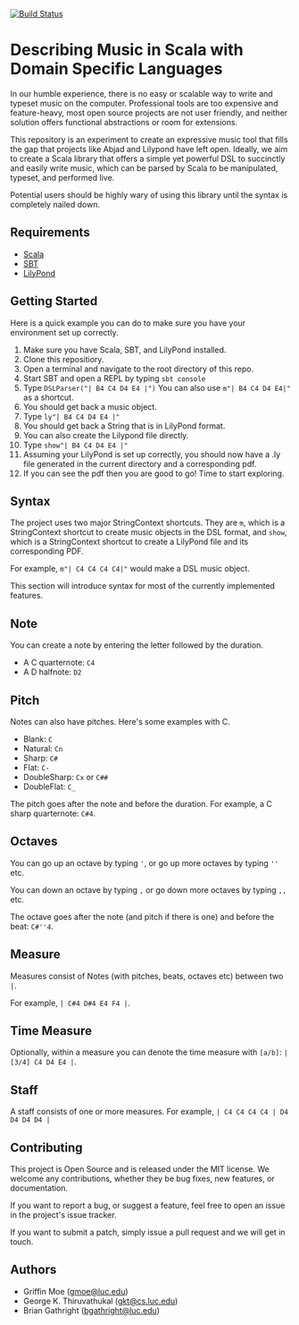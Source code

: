 [![Build Status](https://travis-ci.org/RadicalCadence/scala-music-dsl.svg)](https://travis-ci.org/RadicalCadence/scala-music-dsl)

Describing Music in Scala with Domain Specific Languages
========================================================

In our humble experience, there is no easy or scalable way to write and typeset
music on the computer. Professional tools are too expensive and feature-heavy, most
open source projects are not user friendly, and neither solution offers
functional abstractions or room for extensions.

This repository is an experiment to create an expressive music tool that fills
the gap that projects like Abjad and Lilypond have left open. Ideally, we aim
to create a Scala library that offers a simple yet powerful DSL to succinctly and
easily write music, which can be parsed by Scala to be manipulated, typeset, and
performed live. 

Potential users should be highly wary of using this library until the syntax
is completely nailed down. 

Requirements
------------

* [Scala](http://www.scala-lang.org/)
* [SBT](http://www.scala-sbt.org/)
* [LilyPond](http://www.lilypond.org/index.html)

Getting Started
---------------

Here is a quick example you can do to make sure you have your environment 
set up correctly.

1. Make sure you have Scala, SBT, and LilyPond installed. 
2. Clone this repositiory.
3. Open a terminal and navigate to the root directory of this repo. 
4. Start SBT and open a REPL by typing `sbt console`
5. Type `DSLParser("| B4 C4 D4 E4 |")` You can also use `m"| B4 C4 D4 E4|"` as a shortcut.
6. You should get back a music object.
7. Type `ly"| B4 C4 D4 E4 |"`
8. You should get back a String that is in LilyPond format. 
9. You can also create the Lilypond file directly.
10. Type `show"| B4 C4 D4 E4 |"`
11. Assuming your LilyPond is set up correctly, you should now have a .ly file 
generated in the current directory and a corresponding pdf. 
12. If you can see the pdf then you are good to go! Time to start exploring.

Syntax
------

The project uses two major StringContext shortcuts.
They are `m`, which is a StringContext shortcut to create music objects in the DSL format, and `show`, 
which is a StringContext shortcut to create a LilyPond file and its corresponding PDF. 

For example, `m"| C4 C4 C4 C4|"` would make a DSL music object. 

This section will introduce syntax for most of the 
currently implemented features.

Note
----

You can create a note by entering the letter followed by the duration. 

* A C quarternote: `C4`
* A D halfnote:    `D2`

Pitch
-----

Notes can also have pitches. Here's some examples with C.

* Blank: `C`
* Natural: `Cn`
* Sharp: `C#`
* Flat: `C-`
* DoubleSharp: `Cx` or `C##`
* DoubleFlat: `C_`

The pitch goes after the note and before the duration. For example, a C sharp quarternote: `C#4`.

Octaves
-------

You can go up an octave by typing `'`, or go up more octaves by typing `''` etc. 

You can down an octave by typing `,` or go down more octaves by typing `,,` etc.

The octave goes after the note (and pitch if there is one) and before the beat: `C#''4`.

Measure
-------

Measures consist of Notes (with pitches, beats, octaves etc) between two `|`.

For example, `| C#4 D#4 E4 F4 |`.

Time Measure
------------

Optionally, within a measure you can denote the time measure with 
`[a/b]`: `| [3/4] C4 D4 E4 |`.

Staff
-----

A staff consists of one or more measures. 
For example, `| C4 C4 C4 C4 | D4 D4 D4 D4 |`

Contributing
------------

This project is Open Source and is released under the MIT license. We 
welcome any contributions, whether they be bug fixes, new features, or 
documentation. 

If you want to report a bug, or suggest a feature, feel free to open an 
issue in the project's issue tracker.

If you want to submit a patch, simply issue a pull request and we will get 
in touch.

Authors
-------

* Griffin Moe (gmoe@luc.edu)
* George K. Thiruvathukal (gkt@cs.luc.edu)
* Brian Gathright (bgathright@luc.edu)
